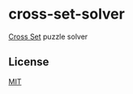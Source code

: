 # cross-set-solver
[Cross Set](http://store.steampowered.com/app/415400/) puzzle solver

## License
[MIT](LICENSE)
